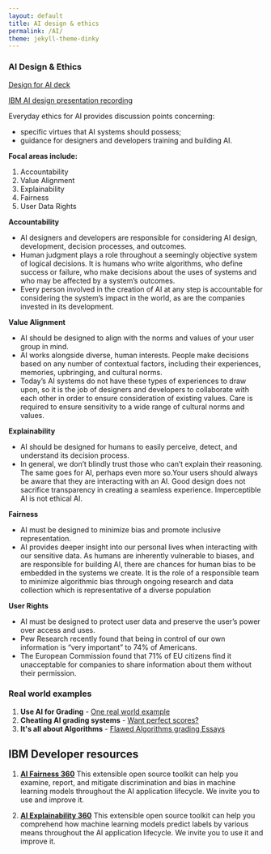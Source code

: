 ```yaml
---
layout: default
title: AI design & ethics
permalink: /AI/
theme: jekyll-theme-dinky
---
```


### AI Design & Ethics


[Design for AI deck](/assets/AI.pptx)

[IBM AI design presentation recording](/assets/AI.mp4)


Everyday ethics for AI provides discussion points concerning:
- specific virtues that AI systems should possess;
- guidance for designers and developers training and building AI.

**Focal areas include:**
1. Accountability
2. Value Alignment
3. Explainability
4. Fairness
5. User Data Rights

**Accountability**

- AI designers  and developers are responsible  for considering  AI design, development, decision  processes,  and outcomes.
- Human judgment plays a role throughout a seemingly objective  system of logical decisions.  It is humans who write  algorithms,  who define success or failure,  who make decisions  about the uses of systems and who may be affected by a system’s outcomes.
- Every person involved in  the creation  of AI at any step is  accountable for considering the system’s impact in the world, as are the companies invested in its  development.

**Value Alignment**

- AI should be designed  to align with the norms and values of your user group  in mind.
- AI works alongside  diverse,  human interests.  People make decisions  based  on any number of contextual factors,  including  their experiences,  memories, upbringing,  and cultural norms. 
- Today’s AI systems do not have these types of experiences to draw upon, so it is the job  of designers  and developers to collaborate with each other in  order to ensure consideration  of existing  values. Care is  required  to ensure sensitivity to a wide range of cultural norms and values. 

**Explainability**
- AI should be designed for humans to easily perceive, detect,  and understand  its decision process.
- In general, we don’t blindly trust those who can’t explain their reasoning. The same goes for AI, perhaps even more so.Your users should always be aware that they are interacting with an AI. Good design does not sacrifice transparency in creating a seamless experience. Imperceptible AI is not ethical AI.

**Fairness**
- AI must be designed  to minimize  bias  and promote inclusive representation.
- AI provides deeper insight  into our personal lives when interacting  with our sensitive  data.  As humans are inherently vulnerable to biases,  and are responsible  for building  AI,  there are chances for human bias  to be embedded in the systems we create. It is the role of a responsible  team to minimize  algorithmic  bias  through ongoing research and data  collection which is  representative  of a diverse population

**User Rights**
- AI must be designed to protect user data and preserve the user’s power over access and uses. 
- Pew Research recently found that being in control of our own information is “very important” to 74% of Americans. 
- The European Commission found that 71% of EU citizens find it unacceptable for companies to share information about them without their permission. 

### Real world examples

1. **Use AI for Grading** - [One real world example](https://hbr.org/2020/08/what-happens-when-ai-is-used-to-set-grades)
2. **Cheating AI grading systems** - [Want perfect scores?](https://www.theverge.com/2020/9/2/21419012/edgenuity-online-class-ai-grading-keyword-mashing-students-school-cheating-algorithm-glitch)
3. **It's all about Algorithms** - [Flawed Algorithms grading Essays](https://www.vice.com/en/article/pa7dj9/flawed-algorithms-are-grading-millions-of-students-essays)

## IBM Developer resources

1. [**AI Fairness 360**](https://aif360.mybluemix.net/)
This extensible open source toolkit can help you examine, report, and mitigate discrimination and bias in machine learning models throughout the AI application lifecycle. We invite you to use and improve it.

2. [**AI Explainability 360**](https://aix360.mybluemix.net/)
This extensible open source toolkit can help you comprehend how machine learning models predict labels by various means throughout the AI application lifecycle. We invite you to use it and improve it.

